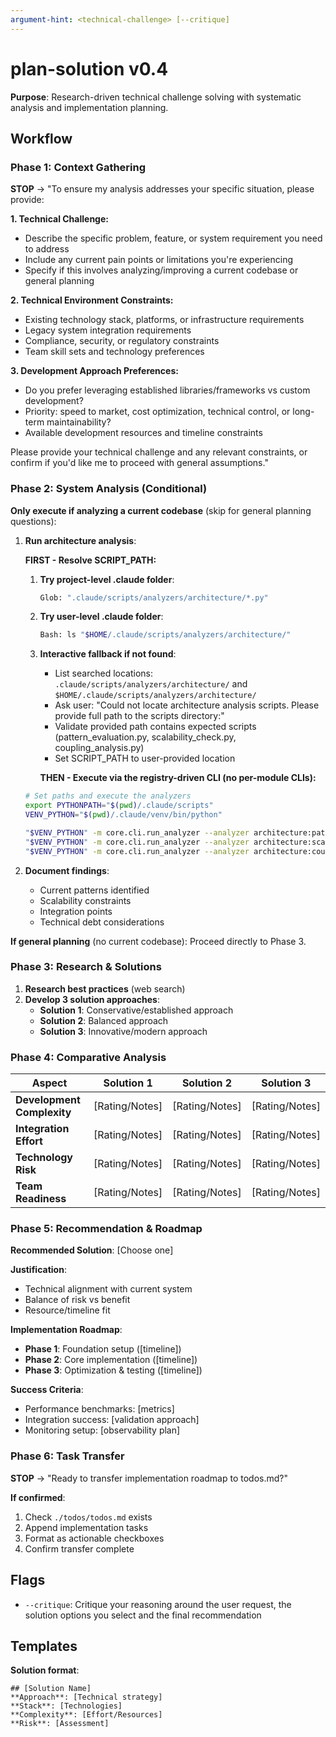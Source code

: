 ```yaml
---
argument-hint: <technical-challenge> [--critique]
---
```


# plan-solution v0.4

**Purpose**: Research-driven technical challenge solving with systematic analysis and implementation planning.

## Workflow

### Phase 1: Context Gathering

**STOP** → "To ensure my analysis addresses your specific situation, please provide:

**1. Technical Challenge:**

- Describe the specific problem, feature, or system requirement you need to address
- Include any current pain points or limitations you're experiencing
- Specify if this involves analyzing/improving a current codebase or general planning

**2. Technical Environment Constraints:**

- Existing technology stack, platforms, or infrastructure requirements
- Legacy system integration requirements
- Compliance, security, or regulatory constraints
- Team skill sets and technology preferences

**3. Development Approach Preferences:**

- Do you prefer leveraging established libraries/frameworks vs custom development?
- Priority: speed to market, cost optimization, technical control, or long-term maintainability?
- Available development resources and timeline constraints

Please provide your technical challenge and any relevant constraints, or confirm if you'd like me to proceed with general assumptions."

### Phase 2: System Analysis (Conditional)

**Only execute if analyzing a current codebase** (skip for general planning questions):

1. **Run architecture analysis**:

   **FIRST - Resolve SCRIPT_PATH:**

   1. **Try project-level .claude folder**:

      ```bash
      Glob: ".claude/scripts/analyzers/architecture/*.py"
      ```

   2. **Try user-level .claude folder**:

      ```bash
      Bash: ls "$HOME/.claude/scripts/analyzers/architecture/"
      ```

   3. **Interactive fallback if not found**:
      - List searched locations: `.claude/scripts/analyzers/architecture/` and `$HOME/.claude/scripts/analyzers/architecture/`
      - Ask user: "Could not locate architecture analysis scripts. Please provide full path to the scripts directory:"
      - Validate provided path contains expected scripts (pattern_evaluation.py, scalability_check.py, coupling_analysis.py)
      - Set SCRIPT_PATH to user-provided location

      **THEN - Execute via the registry-driven CLI (no per-module CLIs):**

   ```bash
   # Set paths and execute the analyzers
   export PYTHONPATH="$(pwd)/.claude/scripts"
   VENV_PYTHON="$(pwd)/.claude/venv/bin/python"

   "$VENV_PYTHON" -m core.cli.run_analyzer --analyzer architecture:patterns --target .
   "$VENV_PYTHON" -m core.cli.run_analyzer --analyzer architecture:scalability --target .
   "$VENV_PYTHON" -m core.cli.run_analyzer --analyzer architecture:coupling --target .
   ```

2. **Document findings**:
   - Current patterns identified
   - Scalability constraints
   - Integration points
   - Technical debt considerations

**If general planning** (no current codebase): Proceed directly to Phase 3.

### Phase 3: Research & Solutions

1. **Research best practices** (web search)
2. **Develop 3 solution approaches**:
   - **Solution 1**: Conservative/established approach
   - **Solution 2**: Balanced approach
   - **Solution 3**: Innovative/modern approach

### Phase 4: Comparative Analysis

| Aspect                     | Solution 1     | Solution 2     | Solution 3     |
| -------------------------- | -------------- | -------------- | -------------- |
| **Development Complexity** | [Rating/Notes] | [Rating/Notes] | [Rating/Notes] |
| **Integration Effort**     | [Rating/Notes] | [Rating/Notes] | [Rating/Notes] |
| **Technology Risk**        | [Rating/Notes] | [Rating/Notes] | [Rating/Notes] |
| **Team Readiness**         | [Rating/Notes] | [Rating/Notes] | [Rating/Notes] |

### Phase 5: Recommendation & Roadmap

**Recommended Solution**: [Choose one]

**Justification**:

- Technical alignment with current system
- Balance of risk vs benefit
- Resource/timeline fit

**Implementation Roadmap**:

- **Phase 1**: Foundation setup ([timeline])
- **Phase 2**: Core implementation ([timeline])
- **Phase 3**: Optimization & testing ([timeline])

**Success Criteria**:

- Performance benchmarks: [metrics]
- Integration success: [validation approach]
- Monitoring setup: [observability plan]

### Phase 6: Task Transfer

**STOP** → "Ready to transfer implementation roadmap to todos.md?"

**If confirmed**:

1. Check `./todos/todos.md` exists
2. Append implementation tasks
3. Format as actionable checkboxes
4. Confirm transfer complete

## Flags

- `--critique`: Critique your reasoning around the user request, the solution options you select and the final recommendation

## Templates

**Solution format**:

```
## [Solution Name]
**Approach**: [Technical strategy]
**Stack**: [Technologies]
**Complexity**: [Effort/Resources]
**Risk**: [Assessment]
```
